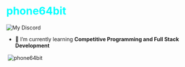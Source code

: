<h1 align="left" style="color:cyan;">phone64bit</h1>

![My Discord](https://discord-readme-badge.vercel.app/api?id=371998522666516481)

- 🌱 I’m currently learning **Competitive Programming and Full Stack Development**

<p>&nbsp;<img align="center" src="https://github-readme-stats.vercel.app/api?username=phone64bit&show_icons=true&locale=en" alt="phone64bit" /></p>
